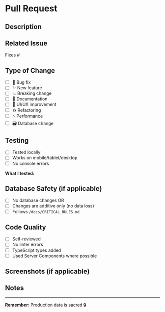 # Pull Request

## Description

<!-- What does this PR do? -->

## Related Issue

Fixes #

## Type of Change

- [ ] 🐛 Bug fix
- [ ] ✨ New feature
- [ ] 💥 Breaking change
- [ ] 📝 Documentation
- [ ] 🎨 UI/UX improvement
- [ ] ♻️ Refactoring
- [ ] ⚡ Performance
- [ ] 🗃️ Database change

## Testing

- [ ] Tested locally
- [ ] Works on mobile/tablet/desktop
- [ ] No console errors

**What I tested:**

## Database Safety (if applicable)

- [ ] No database changes OR
- [ ] Changes are additive only (no data loss)
- [ ] Follows `/docs/CRITICAL_RULES.md`

## Code Quality

- [ ] Self-reviewed
- [ ] No linter errors
- [ ] TypeScript types added
- [ ] Used Server Components where possible

## Screenshots (if applicable)

## Notes

---

**Remember:** Production data is sacred 🔒

